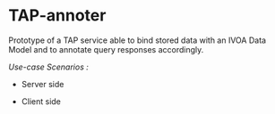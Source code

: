 # TAP-annoter


Prototype of a TAP service able to bind stored data with an IVOA Data Model and to annotate query responses accordingly.

*Use-case Scenarios :*

   + Server side

   + Client side
